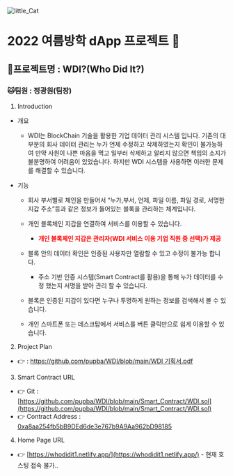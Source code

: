 ![little_Cat](https://user-images.githubusercontent.com/53106728/185426895-6f41c104-5090-433f-8742-f8fdace97469.png)

# 2022 여름방학 dApp 프로젝트 🙉

## 🐰프로젝트명 : WDI?(Who Did It?)

### 🐱팀원 : 정광원(팀장)


1. Introduction

-   개요
    -   WDI는 BlockChain 기술을 활용한 기업 데이터 관리 시스템 입니다. 기존의 대부분의 회사 데이터 관리는 누가 언제 수정하고 삭제하였는지 확인이 불가능하여 만약 사원이 나쁜 마음을 먹고 일부러 삭제하고 알리지 않으면 책임의 소지가 불분명하여 어려움이 있었습니다. 하지만 WDI 시스템을 사용하면 이러한 문제를 해결할 수 있습니다.
-   기능

    -   회사 부서별로 체인을 만들어서 “누가,부서, 언제, 파일 이름, 파일 경로, 서명한 지갑 주소”등과 같은 정보가 들어있는 블록을 관리하는 체계입니다.

    -   개인 블록체인 지갑을 연결하여 서비스를 이용할 수 있습니다.

        -   <span style="color: red"> **개인 블록체인 지갑은 관리자(WDI 서비스 이용 기업 직원 중 선택)가 제공** </span>

    -   블록 안의 데이터 확인은 인증된 사용자만 열람할 수 있고 수정이 불가능 합니다.

        -   주소 기반 인증 시스템(Smart Contract를 활용)을 통해 누가 데이터를 수정 했는지 서명을 받아 관리 할 수 있습니다.
    -   블록은 인증된 지갑이 있다면 누구나 투명하게 원하는 정보를 검색해서 볼 수 있습니다.

    -   개인 스마트폰 또는 데스크탑에서 서비스를 버튼 클릭만으로 쉽게 이용할 수 있습니다.

2. Project Plan

-   👉 : [https://github.com/pupba/WDI/blob/main/WDI 기획서.pdf](https://github.com/pupba/WDI/blob/main/WDI%20%EA%B8%B0%ED%9A%8D%EC%84%9C.pdf)

3. Smart Contract URL

-   👉 Git : [https://github.com/pupba/WDI/blob/main/Smart_Contract/WDI.sol](https://github.com/pupba/WDI/blob/main/Smart_Contract/WDI.sol)
-   👉 Contract Address : [0xa8aa254fb5bB9DEd6de3e767b9A9Aa962bD98185](0xa8aa254fb5bB9DEd6de3e767b9A9Aa962bD98185)

4. Home Page URL

-   👉 [https://whodidit1.netlify.app/](https://whodidit1.netlify.app/) - 현재 호스팅 접속 불가..

